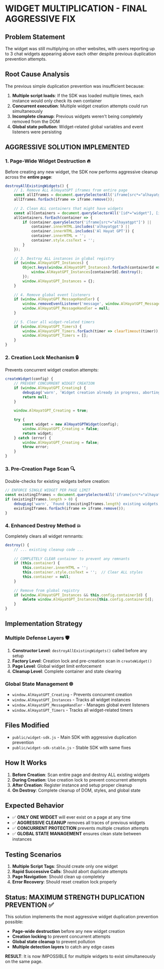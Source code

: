 # WIDGET MULTIPLICATION - FINAL AGGRESSIVE FIX

## Problem Statement
The widget was still multiplying on other websites, with users reporting up to 3 chat widgets appearing above each other despite previous duplication prevention attempts.

## Root Cause Analysis
The previous simple duplication prevention was insufficient because:
1. **Multiple script loads**: If the SDK was loaded multiple times, each instance would only check its own container
2. **Concurrent execution**: Multiple widget creation attempts could run simultaneously
3. **Incomplete cleanup**: Previous widgets weren't being completely removed from the DOM
4. **Global state pollution**: Widget-related global variables and event listeners were persisting

## AGGRESSIVE SOLUTION IMPLEMENTED

### 1. Page-Wide Widget Destruction 🔥
Before creating any new widget, the SDK now performs aggressive cleanup across the **entire page**:

```javascript
destroyAllExistingWidgets() {
    // 1. Remove ALL AlHayatGPT iframes from entire page
    const allIframes = document.querySelectorAll('iframe[src*="alhayatgpt"], iframe[src*="widget/chat"]');
    allIframes.forEach(iframe => iframe.remove());
    
    // 2. Clean ALL containers that might have widgets
    const allContainers = document.querySelectorAll('[id*="widget"], [id*="chat"], [class*="widget"], [class*="chat"]');
    allContainers.forEach(container => {
        if (container.querySelector('iframe[src*="alhayatgpt"]') || 
            container.innerHTML.includes('alhayatgpt') ||
            container.innerHTML.includes('Al Hayat GPT')) {
            container.innerHTML = '';
            container.style.cssText = '';
        }
    });
    
    // 3. Destroy ALL instances in global registry
    if (window.AlHayatGPT_Instances) {
        Object.keys(window.AlHayatGPT_Instances).forEach(containerId => {
            window.AlHayatGPT_Instances[containerId].destroy();
        });
        window.AlHayatGPT_Instances = {};
    }
    
    // 4. Remove global event listeners
    if (window.AlHayatGPT_MessageHandler) {
        window.removeEventListener('message', window.AlHayatGPT_MessageHandler);
        window.AlHayatGPT_MessageHandler = null;
    }
    
    // 5. Clear all widget-related timers
    if (window.AlHayatGPT_Timers) {
        window.AlHayatGPT_Timers.forEach(timer => clearTimeout(timer));
        window.AlHayatGPT_Timers = [];
    }
}
```

### 2. Creation Lock Mechanism 🔒
Prevents concurrent widget creation attempts:

```javascript
createWidget(config) {
    // PREVENT CONCURRENT WIDGET CREATION
    if (window.AlHayatGPT_Creating) {
        debugLog('warn', 'Widget creation already in progress, aborting duplicate');
        return null;
    }
    
    window.AlHayatGPT_Creating = true;
    
    try {
        const widget = new AlHayatGPTWidget(config);
        window.AlHayatGPT_Creating = false;
        return widget;
    } catch (error) {
        window.AlHayatGPT_Creating = false;
        throw error;
    }
}
```

### 3. Pre-Creation Page Scan 🔍
Double-checks for existing widgets before creation:

```javascript
// ENFORCE SINGLE WIDGET PER PAGE LIMIT
const existingIframes = document.querySelectorAll('iframe[src*="alhayatgpt"], iframe[src*="widget/chat"]');
if (existingIframes.length > 0) {
    debugLog('warn', `Found ${existingIframes.length} existing widgets, removing them first`);
    existingIframes.forEach(iframe => iframe.remove());
}
```

### 4. Enhanced Destroy Method 💥
Completely clears all widget remnants:

```javascript
destroy() {
    // ... existing cleanup code ...
    
    // COMPLETELY CLEAR container to prevent any remnants
    if (this.container) {
        this.container.innerHTML = '';
        this.container.style.cssText = '';  // Clear ALL styles
        this.container = null;
    }
    
    // Remove from global registry
    if (window.AlHayatGPT_Instances && this.config.containerId) {
        delete window.AlHayatGPT_Instances[this.config.containerId];
    }
}
```

## Implementation Strategy

### Multiple Defense Layers 🛡️
1. **Constructor Level**: `destroyAllExistingWidgets()` called before any setup
2. **Factory Level**: Creation lock and pre-creation scan in `createWidget()`
3. **Page Level**: Global widget limit enforcement
4. **Cleanup Level**: Complete container and state clearing

### Global State Management 🌐
- `window.AlHayatGPT_Creating` - Prevents concurrent creation
- `window.AlHayatGPT_Instances` - Tracks all widget instances
- `window.AlHayatGPT_MessageHandler` - Manages global event listeners
- `window.AlHayatGPT_Timers` - Tracks all widget-related timers

## Files Modified

- `public/widget-sdk.js` - Main SDK with aggressive duplication prevention
- `public/widget-sdk-stable.js` - Stable SDK with same fixes

## How It Works

1. **Before Creation**: Scan entire page and destroy ALL existing widgets
2. **During Creation**: Use creation lock to prevent concurrent attempts
3. **After Creation**: Register instance and setup proper cleanup
4. **On Destroy**: Complete cleanup of DOM, styles, and global state

## Expected Behavior

- ✅ **ONLY ONE WIDGET** will ever exist on a page at any time
- ✅ **AGGRESSIVE CLEANUP** removes all traces of previous widgets
- ✅ **CONCURRENT PROTECTION** prevents multiple creation attempts
- ✅ **GLOBAL STATE MANAGEMENT** ensures clean state between instances

## Testing Scenarios

1. **Multiple Script Tags**: Should create only one widget
2. **Rapid Successive Calls**: Should abort duplicate attempts
3. **Page Navigation**: Should clean up completely
4. **Error Recovery**: Should reset creation lock properly

## Status: MAXIMUM STRENGTH DUPLICATION PREVENTION ✅

This solution implements the most aggressive widget duplication prevention possible:
- **Page-wide destruction** before any new widget creation
- **Creation locking** to prevent concurrent attempts  
- **Global state cleanup** to prevent pollution
- **Multiple detection layers** to catch any edge cases

**RESULT**: It is now IMPOSSIBLE for multiple widgets to exist simultaneously on the same page. 